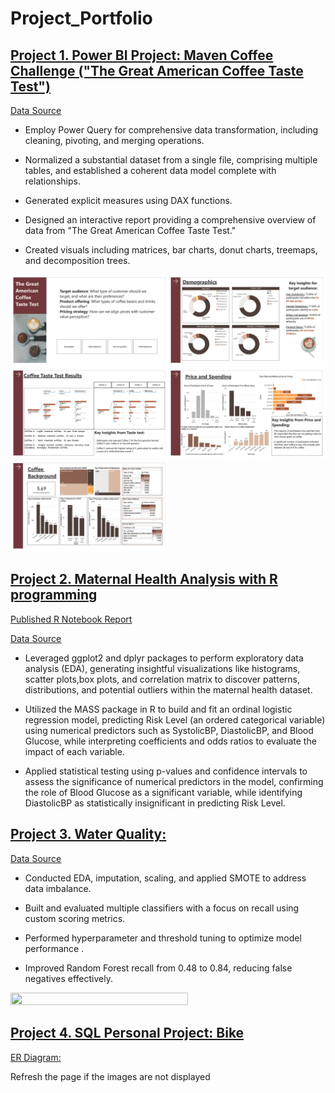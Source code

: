 # Project_Portfolio

## [Project 1. Power BI Project: Maven Coffee Challenge ("The Great American Coffee Taste Test")](https://mavenanalytics.io/project/13111)

[<u>Data Source</u>](https://mavenanalytics.io/challenges/maven-coffee-challenge/30)

- Employ Power Query for comprehensive data transformation, including cleaning, pivoting, and merging operations.

- Normalized a substantial dataset from a single file, comprising multiple tables, and established a coherent data model complete with relationships.

- Generated explicit measures using DAX functions.

- Designed an interactive report providing a comprehensive overview of data from "The Great American Coffee Taste Test."

- Created visuals including matrices, bar charts, donut charts, treemaps, and decomposition trees.

<img src="Maven_Coffee_Challenge\image\maven_coffe_challenge\1710652434027-0f131c12-359b-46d8-8126-4568c496e6ac_1.jpg" width="50%" height="50%"><img src="Maven_Coffee_Challenge\image\maven_coffe_challenge\1710652434027-0f131c12-359b-46d8-8126-4568c496e6ac_2.jpg " width="50%" height="50%">
<img src="Maven_Coffee_Challenge\image\maven_coffe_challenge/1710652434027-0f131c12-359b-46d8-8126-4568c496e6ac_3.jpg" width="50%" height="50%"><img src="Maven_Coffee_Challenge\image\maven_coffe_challenge\1710652434027-0f131c12-359b-46d8-8126-4568c496e6ac_4.jpg " width="50%" height="50%">
<img src="Maven_Coffee_Challenge\image\maven_coffe_challenge\1710652434027-0f131c12-359b-46d8-8126-4568c496e6ac_5.jpg" width="50%" height="50%">


## [Project 2. Maternal Health Analysis with R programming](https://github.com/leedh7878/DanielLee_Project_Portfolio/tree/main/Maternal_Health_Risk)

[Published R Notebook Report](Maternal_Health_Risk/src/EDA.html)

[<u>Data Source</u>](https://www.kaggle.com/datasets/csafrit2/maternal-health-risk-data/data)

- Leveraged ggplot2 and dplyr packages to perform exploratory data analysis (EDA), generating insightful visualizations like histograms, scatter plots,box plots, and correlation matrix to discover patterns, distributions, and potential outliers within the maternal health dataset.

- Utilized the MASS package in R to build and fit an ordinal logistic regression model, predicting Risk Level (an ordered categorical variable) using numerical predictors such as SystolicBP, DiastolicBP, and Blood Glucose, while interpreting coefficients and odds ratios to evaluate the impact of each variable.

- Applied statistical testing using p-values and confidence intervals to assess the significance of numerical predictors in the model, confirming the role of Blood Glucose as a significant variable, while identifying DiastolicBP as statistically insignificant in predicting Risk Level.


## [Project 3. Water Quality: ](https://github.com/leedh7878/DanielLee_Project_Portfolio/blob/main/Water_Quality_Potability/src/water_quality.ipynb)

[<u>Data Source</u>](https://www.kaggle.com/datasets/uom190346a/water-quality-and-potability)

- Conducted EDA, imputation, scaling, and applied SMOTE to address data imbalance. 

- Built and evaluated multiple classifiers with a focus on recall using custom scoring metrics.

- Performed hyperparameter and threshold tuning to optimize model performance
.  
- Improved Random Forest recall from 0.48 to 0.84, reducing false negatives effectively.  


<img src="Water_Quality_Potabilit\res\rf.png" width= "75%" height="75%">

## [Project 4. SQL Personal Project: Bike ](https://github.com/leedh7878/DanielLee_Project_Portfolio/tree/main/Bike_Store_Relational_Database_SQL)

[ER Diagram:](https://github.com/leedh7878/DanielLee_Project_Portfolio/tree/main/Bike_Store_Relational_Database_SQL/src/ER_diagram.jpg)

Refresh the page if the images are not displayed


